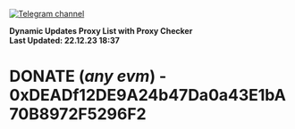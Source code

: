 [![Telegram channel](https://img.shields.io/endpoint?url=https://runkit.io/damiankrawczyk/telegram-badge/branches/master?url=https://t.me/n4z4v0d)](https://t.me/n4z4v0d) 

**Dynamic Updates Proxy List with Proxy Checker**  
**Last Updated: 22.12.23 18:37**

# DONATE (_any evm_) - 0xDEADf12DE9A24b47Da0a43E1bA70B8972F5296F2
